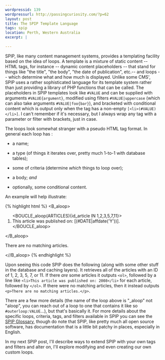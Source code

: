 ```yaml
---
wordpressid: 139
wordpressurl: http://passingcuriosity.com/?p=62
layout: post
title: The SPIP Template Language
tags: spip
location: Perth, Western Australia
excerpt: |
  
---
```


SPIP, like many content management systems, provides a templating facility
based on the idea of loops. A template is a mixture of static content -- HTML
tags, for instance -- dynamic content placeholders -- that stand for things
like "the title", "the body", "the date of publication", etc.-- and loops --
which determine what and how much is displayed. Unlike some CMS', SPIP uses a
rather sophisticated language for its template system rather than just
providing a library of PHP functions that can be called. The placeholders in
SPIP templates look like `#VALUE` and can be supplied with arguments
`#VALUE{argument}`, modified using filters `#VALUE|uppercase` (which can also
take arguments `#VALUE|foo{bar}`), and bracketed with conditional content
which is output only when the tag has a non-empty `[<li>(#VALUE)</li>]`. I
can't remember if it's necessary, but I always wrap any tag with a parameter
or filter with brackets, just in case.


The loops look somewhat stranger with a pseudo HTML tag format. In general
each loop has :

- a name;

- a type (of things it iterates over, pretty much 1-to-1 with database
   tables);

- some of criteria (determine *which* things to loop over);

- a body; *and*

- optionally, some conditional content.

An example will help illustrate:

{% highlight html %}
    <B_aloop>
        <ol>
        <BOUCLE_aloop(ARTICLES){id_article IN 1,2,3,5,7,11}>
            <li>This article was published on: [(#DATE|affdate('Y'))].</li>
        </BOUCLE_aloop>
        </ol>
    </B_aloop>
        <p>There are no matching articles.</p>
    <//B_aloop>
{% endhighlight %}

Upon seeing this code SPIP does the following (along with some other stuff in
the database and caching layers). It retrieves all of the articles with an ID
of 1, 2, 3, 5, 7, or 11. If there *are* some articles it outputs `<ol>`,
followed by a line like `<li>This article was published on: 2008</li>` for
each article, followed by `</ol>`. If there were no matching articles, then it
instead outputs `<p>There are no matching articles.</p>`.

There are a few more details (the name of the loop above is "_aloop" not
"aloop", you can reach out of a loop to one that contains it like so
`#outerloop:VALUE`...), but that's basically it. For more details about the
specific loops, criteria, tags, and filters available in SPIP you can see the
[SPIP Glossary](http://www.spip.net/@?lang=en), though do note that SPIP, like
pretty much all open source software, has documentation that is a little bit
patchy in places, especially in English.

In my next SPIP post, I'll describe ways to extend SPIP with your own tags and
filters and alter on, I'll explore modifying and even creating our own custom
loops.
